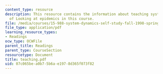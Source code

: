 ```yaml
---
content_type: resource
description: This resource contains the information about teaching system dynamics
  of Looking at epidemics in this course.
file: /media/courses/15-988-system-dynamics-self-study-fall-1998-spring-1999/07c065bea0b75b6ae1978d365f073f82_teaching.pdf
file_type: application/pdf
learning_resource_types:
- Readings
ocw_type: OCWFile
parent_title: Readings
parent_type: CourseSection
resourcetype: Document
title: teaching.pdf
uid: 07c065be-a0b7-5b6a-e197-8d365f073f82
---
```

